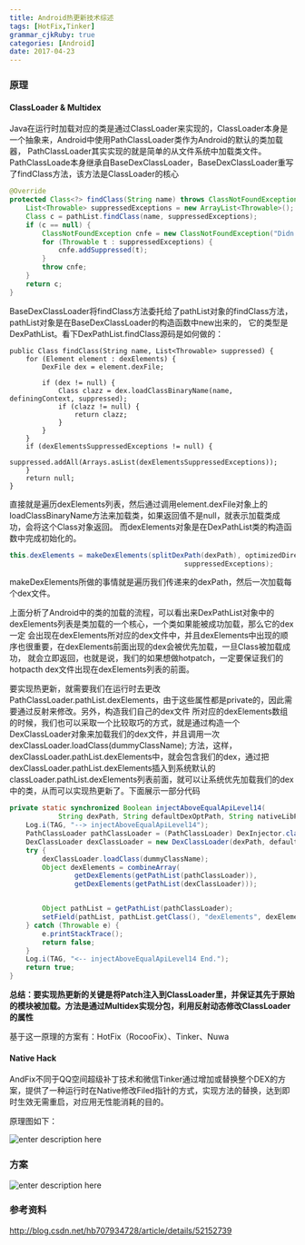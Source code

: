 ```yaml
---
title: Android热更新技术综述 
tags: [HotFix,Tinker]
grammar_cjkRuby: true
categories: [Android]
date: 2017-04-23
---
```



### 原理
#### ClassLoader & Multidex

Java在运行时加载对应的类是通过ClassLoader来实现的，ClassLoader本身是一个抽象来，Android中使用PathClassLoader类作为Android的默认的类加载器， PathClassLoader其实实现的就是简单的从文件系统中加载类文件。PathClassLoade本身继承自BaseDexClassLoader，BaseDexClassLoader重写了findClass方法，该方法是ClassLoader的核心
```java
@Override
protected Class<?> findClass(String name) throws ClassNotFoundException {
    List<Throwable> suppressedExceptions = new ArrayList<Throwable>();
    Class c = pathList.findClass(name, suppressedExceptions);
    if (c == null) {
        ClassNotFoundException cnfe = new ClassNotFoundException("Didn't find class \"" + name + "\" on path: " + pathList);
        for (Throwable t : suppressedExceptions) {
            cnfe.addSuppressed(t);
        }
        throw cnfe;
    }
    return c;
}
```
BaseDexClassLoader将findClass方法委托给了pathList对象的findClass方法，pathList对象是在BaseDexClassLoader的构造函数中new出来的， 它的类型是DexPathList。看下DexPathList.findClass源码是如何做的：

```
public Class findClass(String name, List<Throwable> suppressed) {
    for (Element element : dexElements) {
        DexFile dex = element.dexFile;

        if (dex != null) {
            Class clazz = dex.loadClassBinaryName(name, definingContext, suppressed);
            if (clazz != null) {
                return clazz;
            }
        }
    }
    if (dexElementsSuppressedExceptions != null) {
        suppressed.addAll(Arrays.asList(dexElementsSuppressedExceptions));
    }
    return null;
}
```
直接就是遍历dexElements列表，然后通过调用element.dexFile对象上的loadClassBinaryName方法来加载类，如果返回值不是null，就表示加载类成功，会将这个Class对象返回。 而dexElements对象是在DexPathList类的构造函数中完成初始化的。

```java
this.dexElements = makeDexElements(splitDexPath(dexPath), optimizedDirectory,
                                           suppressedExceptions);
```									   							 
makeDexElements所做的事情就是遍历我们传递来的dexPath，然后一次加载每个dex文件。

上面分析了Android中的类的加载的流程，可以看出来DexPathList对象中的dexElements列表是类加载的一个核心，一个类如果能被成功加载，那么它的dex一定 会出现在dexElements所对应的dex文件中，并且dexElements中出现的顺序也很重要，在dexElements前面出现的dex会被优先加载，一旦Class被加载成功， 就会立即返回，也就是说，我们的如果想做hotpatch，一定要保证我们的hotpacth dex文件出现在dexElements列表的前面。

要实现热更新，就需要我们在运行时去更改PathClassLoader.pathList.dexElements，由于这些属性都是private的，因此需要通过反射来修改。另外，构造我们自己的dex文件 所对应的dexElements数组的时候，我们也可以采取一个比较取巧的方式，就是通过构造一个DexClassLoader对象来加载我们的dex文件，并且调用一次dexClassLoader.loadClass(dummyClassName); 方法，这样，dexClassLoader.pathList.dexElements中，就会包含我们的dex，通过把dexClassLoader.pathList.dexElements插入到系统默认的classLoader.pathList.dexElements列表前面，就可以让系统优先加载我们的dex中的类，从而可以实现热更新了。下面展示一部分代码
```java
private static synchronized Boolean injectAboveEqualApiLevel14(
            String dexPath, String defaultDexOptPath, String nativeLibPath, String dummyClassName) {
    Log.i(TAG, "--> injectAboveEqualApiLevel14");
    PathClassLoader pathClassLoader = (PathClassLoader) DexInjector.class.getClassLoader();
    DexClassLoader dexClassLoader = new DexClassLoader(dexPath, defaultDexOptPath, nativeLibPath, pathClassLoader);
    try {
        dexClassLoader.loadClass(dummyClassName);
        Object dexElements = combineArray(
                getDexElements(getPathList(pathClassLoader)),
                getDexElements(getPathList(dexClassLoader)));


        Object pathList = getPathList(pathClassLoader);
        setField(pathList, pathList.getClass(), "dexElements", dexElements);
    } catch (Throwable e) {
        e.printStackTrace();
        return false;
    }
    Log.i(TAG, "<-- injectAboveEqualApiLevel14 End.");
    return true;
}
```
 
**总结：要实现热更新的关键是将Patch注入到ClassLoader里，并保证其先于原始的模块被加载。方法是通过Multidex实现分包，利用反射动态修改ClassLoader的属性**

基于这一原理的方案有：HotFix（RocooFix）、Tinker、Nuwa

#### Native Hack
AndFix不同于QQ空间超级补丁技术和微信Tinker通过增加或替换整个DEX的方案，提供了一种运行时在Native修改Filed指针的方式，实现方法的替换，达到即时生效无需重启，对应用无性能消耗的目的。

原理图如下：

![enter description here][1]
### 方案

![enter description here][2]



### 参考资料
http://blog.csdn.net/hb707934728/article/details/52152739


  [1]: ./images/1493694410962.jpg " "
  [2]: ./images/1493099184966.jpg " "